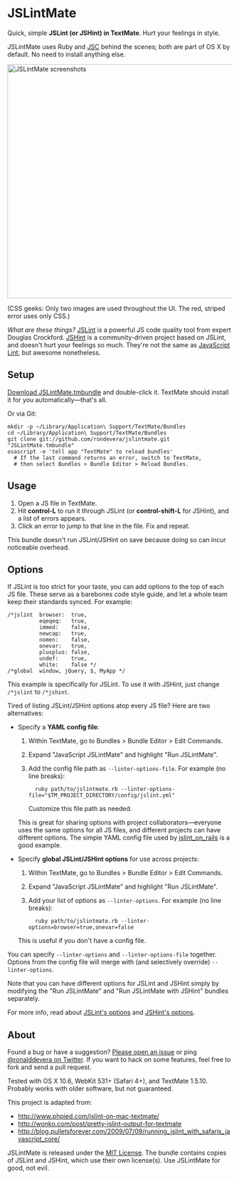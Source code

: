 JSLintMate
==========

Quick, simple **JSLint (or JSHint) in TextMate**. Hurt your feelings in style.

JSLintMate uses Ruby and [JSC][jsc] behind the scenes; both are part of OS X by
default. No need to install anything else.

<img src="https://github.com/rondevera/jslintmate/raw/master/Support/images/jslintmate-screenshots.png"
  alt="JSLintMate screenshots" width="892" height="525" />

(CSS geeks: Only two images are used throughout the UI. The red, striped error
uses only CSS.)

*What are these things?* [JSLint][jslint] is a powerful JS code quality tool
from expert Douglas Crockford. [JSHint][jshint] is a community-driven project
based on JSLint, and doesn't hurt your feelings so much. They're not the same
as [JavaScript Lint][javascriptlint], but awesome nonetheless.

[jsc]:            http://trac.webkit.org/wiki/JSC
[jslint]:         http://jslint.com
[jshint]:         http://jshint.com
[javascriptlint]: http://www.javascriptlint.com/


Setup
-----

[Download JSLintMate.tmbundle][download] and double-click it.
TextMate should install it for you automatically&mdash;that's all.

Or via Git:

    mkdir -p ~/Library/Application\ Support/TextMate/Bundles
    cd ~/Library/Application\ Support/TextMate/Bundles
    git clone git://github.com/rondevera/jslintmate.git "JSLintMate.tmbundle"
    osascript -e 'tell app "TextMate" to reload bundles'
      # If the last command returns an error, switch to TextMate,
      # then select Bundles > Bundle Editor > Reload Bundles.

[download]: https://github.com/rondevera/jslintmate/archives/master


Usage
-----

1.  Open a JS file in TextMate.
2.  Hit **control-L** to run it through JSLint (or **control-shift-L** for
    JSHint), and a list of errors appears.
3.  Click an error to jump to that line in the file. Fix and repeat.

This bundle doesn't run JSLint/JSHint on save because doing so can incur
noticeable overhead.


Options
-------

If JSLint is too strict for your taste, you can add options to the top of each
JS file. These serve as a barebones code style guide, and let a whole team
keep their standards synced. For example:

    /*jslint  browser:  true,
              eqeqeq:   true,
              immed:    false,
              newcap:   true,
              nomen:    false,
              onevar:   true,
              plusplus: false,
              undef:    true,
              white:    false */
    /*global  window, jQuery, $, MyApp */

This example is specifically for JSLint. To use it with JSHint, just change
`/*jslint` to `/*jshint`.

Tired of listing JSLint/JSHint options atop every JS file? Here are two
alternatives:

* Specify a **YAML config file**:

  1.  Within TextMate, go to Bundles > Bundle Editor > Edit Commands.
  2.  Expand "JavaScript JSLintMate" and highlight "Run JSLintMate".
  3.  Add the config file path as `--linter-options-file`. For example (no
      line breaks):

            ruby path/to/jslintmate.rb --linter-options-file="$TM_PROJECT_DIRECTORY/config/jslint.yml"

      Customize this file path as needed.

  This is great for sharing options with project collaborators&mdash;everyone
  uses the same options for all JS files, and different projects can have
  different options. The simple YAML config file used by
  [jslint\_on\_rails][jslint_on_rails_config] is a good example.

* Specify **global JSLint/JSHint options** for use across projects:

  1.  Within TextMate, go to Bundles > Bundle Editor > Edit Commands.
  2.  Expand "JavaScript JSLintMate" and highlight "Run JSLintMate".
  3.  Add your list of options as `--linter-options`. For example (no line
      breaks):

            ruby path/to/jslintmate.rb --linter-options=browser=true,onevar=false

  This is useful if you don't have a config file.

You can specify `--linter-options` and `--linter-options-file` together.
Options from the config file will merge with (and selectively override)
`--linter-options`.

Note that you can have different options for JSLint and JSHint simply by
modifying the "Run JSLintMate" and "Run JSLintMate with JSHint" bundles
separately.

For more info, read about [JSLint's options][jslint-options] and
[JSHint's options][jshint-options].

[jslint_on_rails_config]: https://github.com/psionides/jslint_on_rails/blob/master/lib/jslint/config/jslint.yml
[jslint-options]:  http://jslint.com/lint.html#options
[jshint-options]:  http://jshint.com/#docs


About
-----

Found a bug or have a suggestion? [Please open an issue][issues] or ping
[@ronalddevera on Twitter][twitter]. If you want to hack on some features,
feel free to fork and send a pull request.

Tested with OS X 10.6, WebKit 531+ (Safari 4+), and TextMate 1.5.10. Probably
works with older software, but not guaranteed.

This project is adapted from:

- <http://www.phpied.com/jslint-on-mac-textmate/>
- <http://wonko.com/post/pretty-jslint-output-for-textmate>
- <http://blog.pulletsforever.com/2009/07/09/running_jslint_with_safaris_javascript_core/>

JSLintMate is released under the [MIT License][license]. The bundle contains
copies of JSLint and JSHint, which use their own license(s). Use JSLintMate
for good, not evil.

[issues]:   https://github.com/rondevera/jslintmate/issues
[twitter]:  https://twitter.com/ronalddevera
[license]:  https://github.com/rondevera/jslintmate/blob/master/LICENSE
